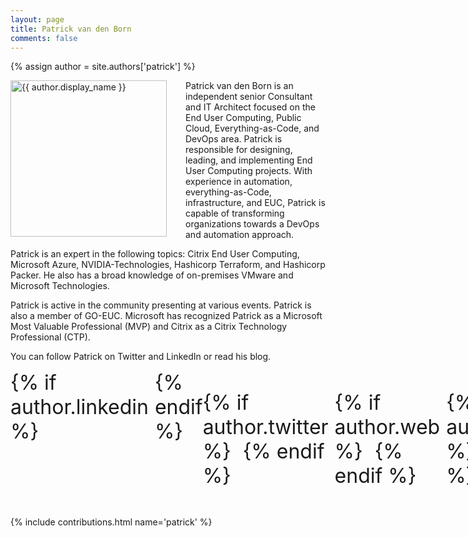 ```yaml
---
layout: page
title: Patrick van den Born
comments: false
---
```

{% assign author = site.authors['patrick'] %}

<img style="float: left; width: 250px; margin-right: 30px;" src="{{ site.url }}{{ author.picture | relative_url }}" alt="{{ author.display_name }}"> Patrick van den Born is an independent senior Consultant and IT Architect focused on the End User Computing, Public Cloud, Everything-as-Code, and DevOps area. Patrick is responsible for designing, leading, and implementing End User Computing projects. With experience in automation, everything-as-Code, infrastructure, and EUC, Patrick is capable of transforming organizations towards a DevOps and automation approach.

Patrick is an expert in the following topics: Citrix End User Computing, Microsoft Azure, NVIDIA-Technologies, Hashicorp Terraform, and Hashicorp Packer. He also has a broad knowledge of on-premises VMware and Microsoft Technologies.

Patrick is active in the community presenting at various events. Patrick is also a member of GO-EUC. Microsoft has recognized Patrick as a Microsoft Most Valuable Professional (MVP) and Citrix as a Citrix Technology Professional (CTP).

You can follow Patrick on Twitter and LinkedIn or read his blog.

<div style="display: inline-flex; font-size: 32px;">
{% if author.linkedin %}
<a style="padding: 5px;" href="{{author.linkedin}}" target="_blank"><i class="ion ion-logo-linkedin"></i></a>
{% endif %}

{% if author.twitter %}
<a style="padding: 5px;" href="{{author.twitter}}" target="_blank"><i class="ion ion-logo-twitter"></i></a>
{% endif %}

{% if author.web %}
<a style="padding: 5px;" href="{{author.web}}" target="_blank"><i class="ion ion-logo-wordpress"></i></a>
{% endif %}

{% if author.github %}
<a style="padding: 5px;" href="{{author.github}}" target="_blank"><i class="ion ion-logo-github"></i></a>
{% endif %}

{% if author.reddit %}
<a style="padding: 5px;" href="{{author.reddit}}" target="_blank"><i class="ion ion-logo-reddit"></i></a>
{% endif %}
</div>

{% include contributions.html name='patrick' %}

